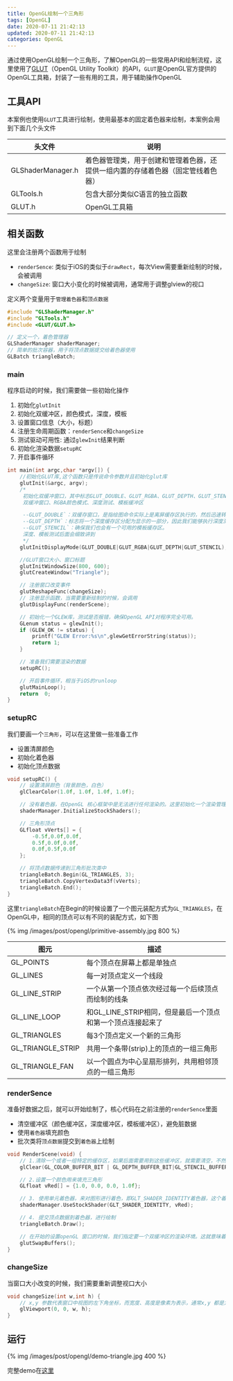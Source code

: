 ```yaml
---
title: OpenGL绘制一个三角形
tags: [OpenGL]
date: 2020-07-11 21:42:13
updated: 2020-07-11 21:42:13
categories: OpenGL
---
```


通过使用OpenGL绘制一个三角形，了解OpenGL的一些常用API和绘制流程，这里使用了[GLUT](https://www.opengl.org/resources/libraries/glut/)（OpenGL Utility Toolkit）的API，`GLUT`是OpenGL官方提供的OpenGL工具箱，封装了一些有用的工具，用于辅助操作OpenGL

<!-- more -->

## 工具API

本案例也使用`GLUT`工具进行绘制，使用最基本的固定着色器来绘制，本案例会用到下面几个头文件

|  头文件   | 说明  |
|  ----  | ----  |
| GLShaderManager.h  | 着色器管理类，用于创建和管理着色器，还提供一组内置的存储着色器（固定管线着色器） |
| GLTools.h  | 包含大部分类似C语⾔的独⽴函数 |
| GLUT.h  | OpenGL工具箱 |

## 相关函数

这里会注册两个函数用于绘制

* `renderSence`: 类似于iOS的类似于`drawRect`，每次View需要重新绘制的时候，会被调用
* `changeSize`: 窗口大小变化的时候被调用，通常用于调整glview的视口

定义两个变量用于`管理着色器`和`顶点数据`

```cpp
#include "GLShaderManager.h"
#include "GLTools.h"
#include <GLUT/GLUT.h>

// 定义一个，着色管理器
GLShaderManager shaderManager;
// 简单的批次容器，用于将顶点数据提交给着色器使用
GLBatch triangleBatch;
```

### main

程序启动的时候，我们需要做一些初始化操作

1. 初始化`glutInit`
2. 初始化双缓冲区，颜色模式，深度，模板
3. 设置窗口信息（大小，标题）
4. 注册生命周期函数：`renderSence`和`changeSize`
5. 测试驱动可用性: 通过`glewInit`结果判断
6. 初始化渲染数据`setupRC`
7. 开启事件循环

```cpp
int main(int argc,char *argv[]) {
    //初始化GLUT库,这个函数只是传说命令参数并且初始化glut库
    glutInit(&argc, argv);
    /*
     初始化双缓冲窗口，其中标志GLUT_DOUBLE、GLUT_RGBA、GLUT_DEPTH、GLUT_STENCIL分别指
     双缓冲窗口、RGBA颜色模式、深度测试、模板缓冲区

     --GLUT_DOUBLE`：双缓存窗口，是指绘图命令实际上是离屏缓存区执行的，然后迅速转换成窗口视图，这种方式，经常用来生成动画效果；
     --GLUT_DEPTH`：标志将一个深度缓存区分配为显示的一部分，因此我们能够执行深度测试；
     --GLUT_STENCIL`：确保我们也会有一个可用的模板缓存区。
     深度、模板测试后面会细致讲到
     */
    glutInitDisplayMode(GLUT_DOUBLE|GLUT_RGBA|GLUT_DEPTH|GLUT_STENCIL);

    //GLUT窗口大小、窗口标题
    glutInitWindowSize(800, 600);
    glutCreateWindow("Triangle");

    // 注册窗口改变事件
    glutReshapeFunc(changeSize);
    // 注册显示函数，当需要重新绘制的时候，会调用
    glutDisplayFunc(renderScene);

    // 初始化一个GLEW库，测试是否报错，确保OpenGL API对程序完全可用。
    GLenum status = glewInit();
    if (GLEW_OK != status) {
        printf("GLEW Error:%s\n",glewGetErrorString(status));
        return 1;
    }

    // 准备我们需要渲染的数据
    setupRC();

    // 开启事件循环，相当于iOS的runloop
    glutMainLoop();
    return  0;
}
```

### setupRC

我们要画一个`三角形`，可以在这里做一些准备工作

* 设置清屏颜色
* 初始化着色器
* 初始化顶点数据

```cpp
void setupRC() {
    // 设置清屏颜色（背景颜色，白色）
    glClearColor(1.0f, 1.0f, 1.0f, 1.0f);

    // 没有着色器，在OpenGL 核心框架中是无法进行任何渲染的。这里初始化一个渲染管理器，在renderSence会用到。这里使用固定管线着色器
    shaderManager.InitializeStockShaders();

    // 三角形顶点
    GLfloat vVerts[] = {
        -0.5f,0.0f,0.0f,
        0.5f,0.0f,0.0f,
        0.0f,0.5f,0.0f
    };

    // 将顶点数据传递到三角形批次类中
    triangleBatch.Begin(GL_TRIANGLES, 3);
    triangleBatch.CopyVertexData3f(vVerts);
    triangleBatch.End();
}
```

这里`triangleBatch`在Begin的时候设置了一个图元装配方式为`GL_TRIANGLES`，在OpenGL中，相同的顶点可以有不同的装配方式，如下图

{% img /images/post/opengl/primitive-assembly.jpg 800 %}

|  图元   | 描述  |
|  ----  | ----  |
| GL_POINTS  | 每个顶点在屏幕上都是单独点 |
| GL_LINES  | 每⼀对顶点定义⼀个线段 |
| GL_LINE_STRIP  | 一个从第⼀个顶点依次经过每⼀个后续顶点而绘制的线条 |
| GL_LINE_LOOP  | 和GL_LINE_STRIP相同，但是最后⼀个顶点和第⼀个顶点连接起来了 |
| GL_TRIANGLES  | 每3个顶点定义⼀个新的三角形 |
| GL_TRIANGLE_STRIP  | 共⽤一个条带(strip)上的顶点的一组三⻆形 |
| GL_TRIANGLE_FAN  | 以⼀个圆点为中⼼呈扇形排列，共⽤相邻顶点的⼀组三⻆形 |

### renderSence

准备好数据之后，就可以开始绘制了，核心代码在之前注册的`renderSence`里面

* 清空缓冲区（颜色缓冲区，深度缓冲区，模板缓冲区），避免脏数据
* 使用`着色器`填充颜色
* 批次类将`顶点数据`提交到`着色器`上绘制

```cpp
void RenderScene(void) {
    // 1.清除一个或者一组特定的缓存区，如果后面需要用到这些缓冲区，就需要清空，不然会出现之前使用的脏数据（如深度缓冲区，颜色缓冲区，模板缓冲区等）
    glClear(GL_COLOR_BUFFER_BIT | GL_DEPTH_BUFFER_BIT|GL_STENCIL_BUFFER_BIT);

    // 2.设置一个颜色用来填充三角形
    GLfloat vRed[] = {1.0, 0.0, 0.0, 1.0f};

    // 3. 使用单元着色器，来对图形进行着色，即GLT_SHADER_IDENTITY着色器，这个着色器只是使用指定颜色以默认笛卡尔坐标第在屏幕上渲染几何图形
    shaderManager.UseStockShader(GLT_SHADER_IDENTITY, vRed);

    // 4. 提交顶点数据到着色器，进行绘制
    triangleBatch.Draw();

    // 在开始的设置openGL 窗口的时候，我们指定要一个双缓冲区的渲染环境。这就意味着将在后台缓冲区进行渲染，渲染结束后交换给前台。
    glutSwapBuffers();
}
```

### changeSize

当窗口大小改变的时候，我们需要重新调整视口大小

```cpp
void changeSize(int w,int h) {
    // x,y 参数代表窗口中视图的左下角坐标，而宽度、高度是像素为表示，通常x,y 都是为0
    glViewport(0, 0, w, h);
}
```

## 运行

{% img /images/post/opengl/demo-triangle.jpg 400 %}

完整demo在[这里](https://github.com/zhengbomo/OpenGLDemo/tree/master/001--%E5%AE%8C%E6%95%B4%E6%B8%B2%E6%9F%93%E4%B8%89%E8%A7%92%E5%BD%A2)
